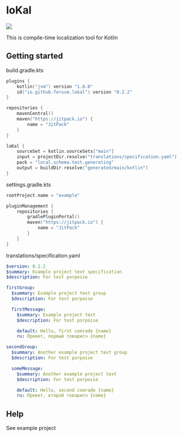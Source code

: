 # loKal

[![](https://jitpack.io/v/ferusm/lokal.svg)](https://jitpack.io/#ferusm/lokal)

This is compile-time localization tool for Kotlin

## Getting started

build.gradle.kts
```kotlin
plugins {
    kotlin("jvm") version "1.8.0"
    id("io.github.ferusm.lokal") version "0.2.2"
}

repositories {
    mavenCentral()
    maven("https://jitpack.io") {
        name = "JitPack"
    }
}

loKal {
    sourceSet = kotlin.sourceSets["main"]
    input = projectDir.resolve("translations/specification.yaml")
    pack = "local.schema.test.generating"
    output = buildDir.resolve("generated/main/kotlin")
}
```

settings.gradle.kts
```kotlin
rootProject.name = "example"

pluginManagement {
    repositories {
        gradlePluginPortal()
        maven("https://jitpack.io") {
            name = "JitPack"
        }
    }
}
```

translations/specification.yaml
```yaml
$version: 0.2.2
$summary: Example project text specification
$description: For test porpoise

firstGroup:
  $summary: Example project text group
  $description: For test porpoise

  firstMessage:
    $summary: Example project text
    $description: For test porpoise

    default: Hello, first comrade {name}
    ru: Привет, первый товарисч {name}

secondGroup:
  $summary: Another example project text group
  $description: For test porpoise

  someMessage:
    $summary: Another example project text
    $description: For test porpoise

    default: Hello, second comrade {name}
    ru: Привет, второй товарисч {name}

```

## Help
See example project
